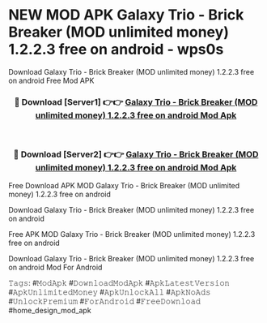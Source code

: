 # NEW MOD APK Galaxy Trio - Brick Breaker (MOD unlimited money) 1.2.2.3 free on android - wps0s
Download Galaxy Trio - Brick Breaker (MOD unlimited money) 1.2.2.3 free on android Free Mod APK

<div align="center">
<h3>🔴 Download [Server1] 👉👉 <a href="https://apk-comot.site?title=Galaxy_Trio_-_Brick_Breaker_(MOD_unlimited_money)_1.2.2.3_free_on_android">Galaxy Trio - Brick Breaker (MOD unlimited money) 1.2.2.3 free on android Mod Apk</a></h3><br>

<h3>🔴 Download [Server2] 👉👉 <a href="https://apk-comot.site?title=Galaxy_Trio_-_Brick_Breaker_(MOD_unlimited_money)_1.2.2.3_free_on_android">Galaxy Trio - Brick Breaker (MOD unlimited money) 1.2.2.3 free on android Mod Apk</a></h3>
</div>


Free Download APK MOD Galaxy Trio - Brick Breaker (MOD unlimited money) 1.2.2.3 free on android

Download Galaxy Trio - Brick Breaker (MOD unlimited money) 1.2.2.3 free on android 

Free APK MOD Galaxy Trio - Brick Breaker (MOD unlimited money) 1.2.2.3 free on android 

Download Galaxy Trio - Brick Breaker (MOD unlimited money) 1.2.2.3 free on android Mod For Android

𝚃𝚊𝚐𝚜: #𝙼𝚘𝚍𝙰𝚙𝚔 #𝙳𝚘𝚠𝚗𝚕𝚘𝚊𝚍𝙼𝚘𝚍𝙰𝚙𝚔 #𝙰𝚙𝚔𝙻𝚊𝚝𝚎𝚜𝚝𝚅𝚎𝚛𝚜𝚒𝚘𝚗 #𝙰𝚙𝚔𝚄𝚗𝚕𝚒𝚖𝚒𝚝𝚎𝚍𝙼𝚘𝚗𝚎𝚢 #𝙰𝚙𝚔𝚄𝚗𝚕𝚘𝚌𝚔𝙰𝚕𝚕 #𝙰𝚙𝚔𝙽𝚘𝙰𝚍𝚜 #𝚄𝚗𝚕𝚘𝚌𝚔𝙿𝚛𝚎𝚖𝚒𝚞𝚖 #𝙵𝚘𝚛𝙰𝚗𝚍𝚛𝚘𝚒𝚍 #𝙵𝚛𝚎𝚎𝙳𝚘𝚠𝚗𝚕𝚘𝚊𝚍 #home_design_mod_apk